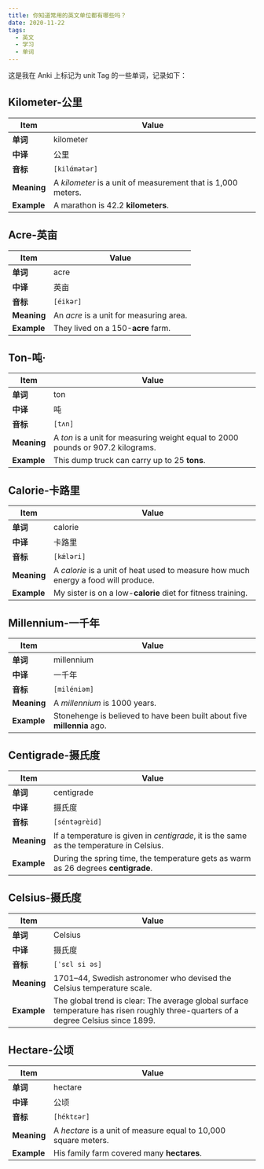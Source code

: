 ```yaml
---
title: 你知道常用的英文单位都有哪些吗？
date: 2020-11-22
tags:
  - 英文
  - 学习
  - 单词
---
```


这是我在 Anki 上标记为 unit Tag 的一些单词，记录如下：

## Kilometer-公里

| Item        | Value                                                             |
| ----------- | ----------------------------------------------------------------- |
| **单词**    | kilometer                                                         |
| **中译**    | 公里                                                              |
| **音标**    | `[kilάmətər]`                                                     |
| **Meaning** | A <i>kilometer</i> is a unit of measurement that is 1,000 meters. |
| **Example** | A marathon is 42.2 <b>kilometers</b>.                             |

## Acre-英亩

| Item        | Value                                        |
| ----------- | -------------------------------------------- |
| **单词**    | acre                                         |
| **中译**    | 英亩                                         |
| **音标**    | `[éikər]`                                    |
| **Meaning** | An <i>acre</i> is a unit for measuring area. |
| **Example** | They lived on a 150-<b>acre</b> farm.        |

## Ton-吨·

| Item        | Value                                                                                |
| ----------- | ------------------------------------------------------------------------------------ |
| **单词**    | ton                                                                                  |
| **中译**    | 吨                                                                                   |
| **音标**    | `[tʌn]`                                                                              |
| **Meaning** | A <i>ton</i> is a unit for measuring weight equal to 2000 pounds or 907.2 kilograms. |
| **Example** | This dump truck can carry up to 25 <b>tons</b>.                                      |

## Calorie-卡路里

| Item        | Value                                                                                   |
| ----------- | --------------------------------------------------------------------------------------- |
| **单词**    | calorie                                                                                 |
| **中译**    | 卡路里                                                                                  |
| **音标**    | `[kǽləri]`                                                                              |
| **Meaning** | A <i>calorie</i> is a unit of heat used to measure how much energy a food will produce. |
| **Example** | My sister is on a low-<b>calorie</b> diet for fitness training.                         |

## Millennium-一千年

| Item        | Value                                                                      |
| ----------- | -------------------------------------------------------------------------- |
| **单词**    | millennium                                                                 |
| **中译**    | 一千年                                                                     |
| **音标**    | `[miléniəm]`                                                               |
| **Meaning** | A <i>millennium</i> is 1000 years.                                         |
| **Example** | Stonehenge is believed to have been built about five <b>millennia</b> ago. |

## Centigrade-摄氏度

| Item        | Value                                                                                         |
| ----------- | --------------------------------------------------------------------------------------------- |
| **单词**    | centigrade                                                                                    |
| **中译**    | 摄氏度                                                                                        |
| **音标**    | `[séntəgrèid]`                                                                                |
| **Meaning** | If a temperature is given in <i>centigrade</i>, it is the same as the temperature in Celsius. |
| **Example** | During the spring time, the temperature gets as warm as 26 degrees <b>centigrade</b>.         |

## Celsius-摄氏度

| Item        | Value                                                                                                                              |
| ----------- | ---------------------------------------------------------------------------------------------------------------------------------- |
| **单词**    | Celsius                                                                                                                            |
| **中译**    | 摄氏度                                                                                                                             |
| **音标**    | `[ˈsɛl si əs]`                                                                                                                     |
| **Meaning** | 1701–44, Swedish astronomer who devised the Celsius temperature scale.                                                             |
| **Example** | The global trend is clear: The average global surface temperature has risen roughly three-quarters of a degree Celsius since 1899. |

## Hectare-公顷

| Item        | Value                                                                |
| ----------- | -------------------------------------------------------------------- |
| **单词**    | hectare                                                              |
| **中译**    | 公顷                                                                 |
| **音标**    | `[héktɛər]`                                                          |
| **Meaning** | A <i>hectare</i> is a unit of measure equal to 10,000 square meters. |
| **Example** | His family farm covered many <b>hectares</b>.                        |
